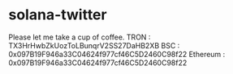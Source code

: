 # solana-twitter

Please let me take a cup of coffee.
TRON : TX3HrHwbZkUozToLBunqrV2SS27DaHB2XB
BSC : 0x097B19F946a33C04624f977cf46C5D2460C98f22
Ethereum : 0x097B19F946a33C04624f977cf46C5D2460C98f22
